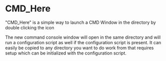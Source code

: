 # CMD_Here
"CMD_Here" is a simple way to launch a CMD Window in the directory by double clicking the icon

The new command console window will open in the same directory and will run a configuration script as well if the configuration script is present.  It can easily be copied to any directory you want to do work from that requires setup which can be initialized with the configuration script.
